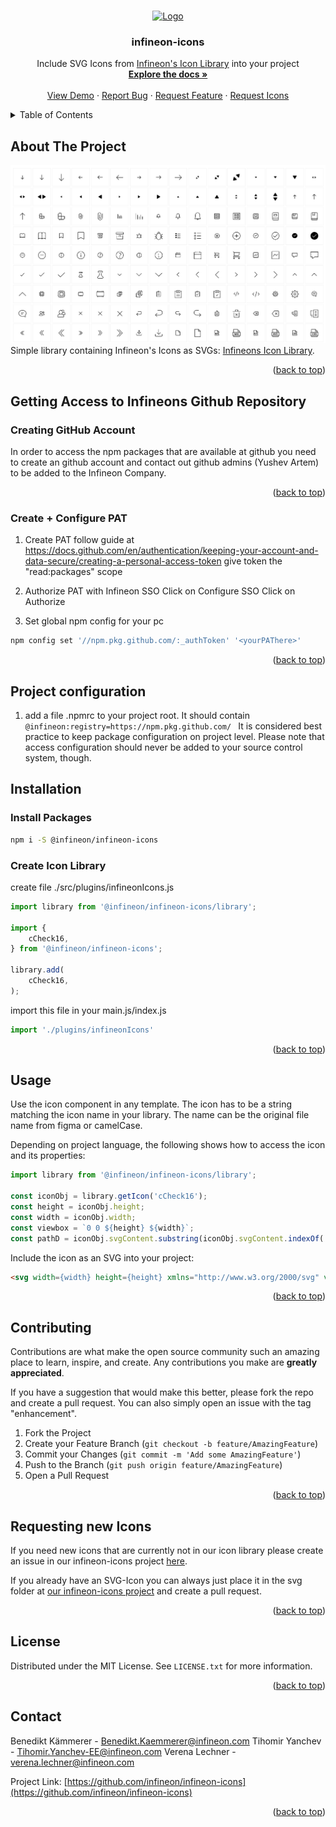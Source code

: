 <a name="readme-top"></a>

<!-- PROJECT LOGO -->
<br />
<div align="center">
  <a href="https://infineon.github.io/infineon-design-system-stencil/?path=/story/icons--page">
    <img src="https://www.infineon.com/frontend/release_2022-09/dist/resources/img/logo-desktop-en.png" alt="Logo">
  </a>

  <h3 align="center">infineon-icons</h3>

  <p align="center">
    Include SVG Icons from <a href="https://infineon.github.io/infineon-design-system-stencil/?path=/docs/icon-library--development">Infineon's Icon Library</a> into your project
    <br />
    <a href="https://github.com/infineon/infineon-icons"><strong>Explore the docs »</strong></a>
    <br />
    <br />
    <a href="https://infineon.github.io/infineon-design-system-stencil/?path=/story/icons--page">View Demo</a>
    ·
    <a href="https://github.com/infineon/infineon-icons/issues">Report Bug</a>
    ·
    <a href="https://github.com/infineon/infineon-icons/issues">Request Feature</a>
    ·
    <a href="https://github.com/infineon/infineon-icons/issues">Request Icons</a>
  </p>
</div>



<!-- TABLE OF CONTENTS -->
<details>
  <summary>Table of Contents</summary>
  <ol>
    <li>
      <a href="#about-the-project">About The Project</a>
      <ul>
        <li><a href="#built-with">Built With</a></li>
      </ul>
    </li>
    <li>
      <a href="#getting-access-to-infineons-github-repository">Getting Access to Infineons Github Repository</a>
      <ul>
        <li><a href="#creating-github-account">Creating GitHub Account</a></li>
        <li><a href="#create-configure-pat">Create + Configure PAT</a></li>
      </ul>
    </li>
    <li><a href="#project-configuration">Project configuration</a></li>
    <li>
      <a href="#installation">Installation</a>
      <ul>
        <li><a href="#install-packages">Install packages</a></li>
        <li><a href="#import-component">Import Component</a></li>
        <li><a href="#create-icon-library">Create Icon library</a></li>
      </ul>
    </li>
    <li><a href="#usage">Usage</a></li>
    <li><a href="#contributing">Contributing</a></li>
    <li><a href="#license">License</a></li>
    <li><a href="#requesting-new-icons">License</a></li>
    <li><a href="#contact">Contact</a></li>
  </ol>
</details>

<!-- ABOUT THE PROJECT -->
## About The Project

<a href="">
  <img src="assets/icons-screenshot.PNG" alt="Screenshot-Icons">
</a>Simple library containing Infineon's Icons as SVGs: <a href="https://infineon.github.io/infineon-design-system-stencil/?path=/story/icons--page">Infineons Icon Library</a>.

<p align="right">(<a href="#readme-top">back to top</a>)</p>


<!-- GETTING STARTED -->
## Getting Access to Infineons Github Repository

### Creating GitHub Account
In order to access the npm packages that are available at github you need to create an github account and contact out github admins (Yushev Artem) to be added to the Infineon Company.
<p align="right">(<a href="#readme-top">back to top</a>)</p>

### Create + Configure PAT
1. Create PAT
	follow guide at https://docs.github.com/en/authentication/keeping-your-account-and-data-secure/creating-a-personal-access-token
	give token the "read:packages" scope

2. Authorize PAT with Infineon SSO
	Click on Configure SSO
	Click on Authorize


3. Set global npm config for your pc
```sh
npm config set '//npm.pkg.github.com/:_authToken' '<yourPAThere>'
```
<p align="right">(<a href="#readme-top">back to top</a>)</p>

## Project configuration
1. add a file .npmrc to your project root. It should contain 
 ```@infineon:registry=https://npm.pkg.github.com/ ```
  It is considered best practice to keep package configuration on project level. Please note that
  access configuration should never be added to your source control system, though.

## Installation
### Install Packages
```sh
npm i -S @infineon/infineon-icons
```

### Create Icon Library
create file ./src/plugins/infineonIcons.js
```js
import library from '@infineon/infineon-icons/library';

import {
	cCheck16,
} from '@infineon/infineon-icons';

library.add(
	cCheck16,
);
```
  import this file in your main.js/index.js
```js
import './plugins/infineonIcons'
```

<p align="right">(<a href="#readme-top">back to top</a>)</p>

<!-- USAGE EXAMPLES -->
## Usage

Use the icon component in any template. The icon has to be a string matching the icon name in your library.
The name can be the original file name from figma or camelCase.

Depending on project language, the following shows how to access the icon and its properties:

```js
import library from '@infineon/infineon-icons/library';

const iconObj = library.getIcon('cCheck16');
const height = iconObj.height;
const width = iconObj.width;
const viewbox = `0 0 ${height} ${width}`;
const pathD = iconObj.svgContent.substring(iconObj.svgContent.indexOf('d=') + 3).split("\"/>")[0];
```

Include the icon as an SVG into your project:

```html
<svg width={width} height={height} xmlns="http://www.w3.org/2000/svg" viewBox={viewbox}><path fill="currentColor" d={pathD}/></svg>
```

<p align="right">(<a href="#readme-top">back to top</a>)</p>

<!-- CONTRIBUTING -->
## Contributing

Contributions are what make the open source community such an amazing place to learn, inspire, and create. Any contributions you make are **greatly appreciated**.

If you have a suggestion that would make this better, please fork the repo and create a pull request. You can also simply open an issue with the tag "enhancement".

1. Fork the Project
2. Create your Feature Branch (`git checkout -b feature/AmazingFeature`)
3. Commit your Changes (`git commit -m 'Add some AmazingFeature'`)
4. Push to the Branch (`git push origin feature/AmazingFeature`)
5. Open a Pull Request

<p align="right">(<a href="#readme-top">back to top</a>)</p>

## Requesting new Icons

If you need new icons that are currently not in our icon library please create an issue in our infineon-icons project <a href="https://github.com/infineon/infineon-icons/issues">here</a>.

If you already have an SVG-Icon you can always just place it in the svg folder at <a href="https://github.com/infineon/infineon-icons/issues">our infineon-icons project</a> and create a pull request.

<p align="right">(<a href="#readme-top">back to top</a>)</p>


<!-- LICENSE -->
## License

Distributed under the MIT License. See `LICENSE.txt` for more information.

<p align="right">(<a href="#readme-top">back to top</a>)</p>



<!-- CONTACT -->
## Contact

Benedikt Kämmerer - Benedikt.Kaemmerer@infineon.com
Tihomir Yanchev - Tihomir.Yanchev-EE@infineon.com
Verena Lechner - verena.lechner@infineon.com

Project Link: [https://github.com/infineon/infineon-icons](https://github.com/infineon/infineon-icons)

<p align="right">(<a href="#readme-top">back to top</a>)</p>

[contributors-shield]: https://img.shields.io/github/contributors/Infineon/infineon-icons.svg?style=for-the-badge
[contributors-url]: https://github.com/Infineon/infineon-icons/graphs/contributors
[forks-shield]: https://img.shields.io/github/forks/Infineon/infineon-icons.svg?style=for-the-badge
[forks-url]: https://github.com/Infineon/infineon-icons/network/members
[stars-shield]: https://img.shields.io/github/stars/Infineon/infineon-icons.svg?style=for-the-badge
[stars-url]: https://github.com/Infineon/infineon-icons/stargazers
[issues-shield]: https://img.shields.io/github/issues/Infineon/infineon-icons.svg?style=for-the-badge
[issues-url]: https://github.com/Infineon/infineon-icons/issues
[license-shield]: https://img.shields.io/github/license/Infineon/infineon-icons.svg?style=for-the-badge
[license-url]: https://github.com/Infineon/infineon-icons/blob/master/LICENSE.txt
